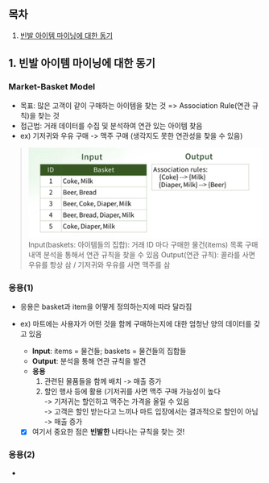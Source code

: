 ## 목차
1. [빈발 아이템 마이닝에 대한 동기](#1-빈발-아이템-마이닝에-대한-동기)

## 1. 빈발 아이템 마이닝에 대한 동기
### Market-Basket Model
- 목표: 많은 고객이 같이 구매하는 아이템을 찾는 것 => Association Rule(연관 규칙)을 찾는 것
- 접근법: 거래 데이터를 수집 및 분석하여 연관 있는 아이템 찾음
- ex) 기저귀와 우유 구매 -> 맥주 구매 (생각지도 못한 연관성을 찾을 수 있음)
 > <img src="./src/market_basket_model1.png">
   > Input(baskets: 아이템들의 집합): 거래 ID 마다 구매한 물건(items) 목록   
   > 구매 내역 분석을 통해서 연관 규칙을 찾을 수 있음    
   > Output(연관 규칙): 콜라를 사면 우유를 항상 삼 / 기저귀와 우유를 사면 맥주를 삼   


### 응용(1)
- 응용은 basket과 item을 어떻게 정의하는지에 따라 달라짐
- ex) 마트에는 사용자가 어떤 것을 함께 구매하는지에 대한 엄청난 양의 데이터를 갖고 있음
    - **Input**: items = 물건들; baskets = 물건들의 집합들
    - **Output**: 분석을 통해 연관 규칙을 발견
    - **응용**
        1. 관련된 물품들을 함께 배치 -> 매출 증가
        2. 할인 행사 등에 활용 (기저귀를 사면 맥주 구매 가능성이 높다   
           -> 기저귀는 할인하고 맥주는 가격을 올릴 수 있음   
           -> 고객은 할인 받는다고 느끼나 마트 입장에서는 결과적으로 할인이 아님   
           -> 매출 증가   
    
    - [X] 여기서 중요한 점은 **빈발한** 나타나는 규칙을 찾는 것!

### 응용(2)
 - 